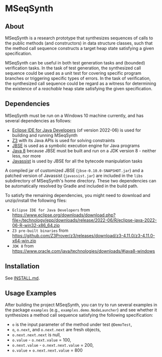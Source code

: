 # MSeqSynth

## About

MSeqSynth is a research prototype that synthesizes sequences of calls to the public methods (and constructors) in data structure classes, such that the method call sequence constructs a target heap state satisfying a given specification.

MSeqSynth can be useful in both test generation tasks and (bounded) verification tasks. In the task of test generation, the synthesized call sequence could be used as a unit test for covering specific program branches or triggering specific types of errors. In the task of verification, the synthesized call sequence could be regard as a witness for determining the existence of a *reachable* heap state satisfying the given specification.

## Dependencies

MSeqSynth must be run on a Windows 10 machine currently, and has several dependencies as follows:

- [Eclipse IDE for Java Developers](https://www.eclipse.org/downloads/packages/release/2022-06/r/eclipse-ide-java-developers) (of version 2022-06) is used for building and running MSeqSynth
- [Z3](https://github.com/Z3Prover/z3) with its Java APIs is used for solving constraints
- [JBSE](https://github.com/pietrobraione/jbse) is used as a symbolic execution engine for Java programs
- [Java 8](https://www.oracle.com/java/technologies/java8.html) because JBSE must be built and run on a JDK version 8 - neither less, nor more
- [Javassist](http://www.javassist.org/) is used by JBSE for all the bytecode manipulation tasks

A compiled jar of customized JBSE (`jbse-0.10.0-SNAPSHOT.jar`) and a patched version of Javassist (`javassist.jar`) are included in the `libs` subdirectory of MSeqSynth's home directory. These two dependencies can be automatically resolved by Gradle and included in the build path.

To satisfy the remaining dependencies, you might need to download and unzip/install the following files:

- `Eclipse IDE for Java Developers` from https://www.eclipse.org/downloads/download.php?file=/technology/epp/downloads/release/2022-06/R/eclipse-java-2022-06-R-win32-x86_64.zip
- `Z3 pre-built binaries` from https://github.com/Z3Prover/z3/releases/download/z3-4.11.0/z3-4.11.0-x64-win.zip
- `JDK 8` from https://www.oracle.com/java/technologies/downloads/#java8-windows

## Installation

See [INSTALL.md](./INSTALL.md).

## Usage Examples

After building the project MSeqSynth, you can try to run several examples in the package `examples` (e.g., `examples.demo.NodeLauncher`) and see whether it synthesizes a method call sequence satisfying the following specification:
- `o` is the input parameter of the method under test `@DemoTest`,
- `o`, `o.next`, and `o.next.next` are fresh objects,
- `o.next.next.next` is null,
- `o.value` - `o.next.value` = 100,
- `o.next.value` - `o.next.next.value` = 200,
- `o.value` + `o.next.next.value` = 800

